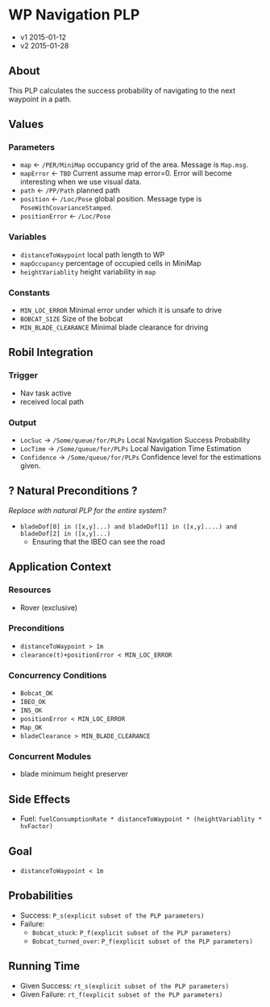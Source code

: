 # WP Navigation PLP
- v1 2015-01-12
- v2 2015-01-28

## About
This PLP calculates the success probability of navigating to the next waypoint in a path.

## Values
### Parameters
* `map` &larr; `/PER/MiniMap` occupancy grid of the area. Message is `Map.msg`.
* `mapError` &larr; `TBD` Current assume map error=0. Error will become interesting when we use visual data.
* `path` &larr; `/PP/Path` planned path
* `position` &larr; `/Loc/Pose` global position. Message type is `PoseWithCovarianceStamped`.
* `positionError` &larr; `/Loc/Pose`
    
### Variables
* `distanceToWaypoint` local path length to WP 
* `mapOccupancy` percentage of occupied cells in MiniMap
* `heightVariablity` height variability in `map`

### Constants
* `MIN_LOC_ERROR` Minimal error under which it is unsafe to drive
* `BOBCAT_SIZE` Size of the bobcat
* `MIN_BLADE_CLEARANCE` Minimal blade clearance for driving

## Robil Integration
### Trigger
* Nav task active
* received local path

### Output 
* `LocSuc` &rarr; `/Some/queue/for/PLPs`  Local Navigation Success Probability
* `LocTime` &rarr; `/Some/queue/for/PLPs` Local Navigation Time Estimation
* `Confidence` &rarr; `/Some/queue/for/PLPs` Confidence level for the estimations given.

## ? Natural Preconditions ?
_Replace with natural PLP for the entire system?_

* `bladeDof[0] in ([x,y]...) and bladeDof[1] in ([x,y]....) and bladeDof[2] in ([x,y]...)`
    - Ensuring that the IBEO can see the road

## Application Context
### Resources
* Rover (exclusive) 

### Preconditions
* `distanceToWaypoint > 1m`
* `clearance(t)+positionError < MIN_LOC_ERROR`

### Concurrency Conditions
* `Bobcat_OK`
* `IBEO_OK`
* `INS_OK`
* `positionError < MIN_LOC_ERROR`
* `Map_OK`
* `bladeClearance > MIN_BLADE_CLEARANCE`

### Concurrent Modules
* blade minimum height preserver

## Side Effects
* Fuel: `fuelConsumptionRate * distanceToWaypoint * (heightVariablity * hvFactor)`

## Goal
* `distanceToWaypoint < 1m`


## Probabilities
* Success: `P_s(explicit subset of the PLP parameters)`
* Failure: 
    * `Bobcat_stuck`: `P_f(explicit subset of the PLP parameters)`
    * `Bobcat_turned_over`: `P_f(explicit subset of the PLP parameters)`

## Running Time
* Given Success: `rt_s(explicit subset of the PLP parameters)`
* Given Failure: `rt_f(explicit subset of the PLP parameters)`